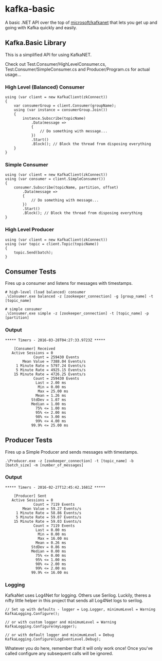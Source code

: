 # kafka-basic
A basic .NET API over the top of [microsoft/kafkanet](https://github.com/microsoft/kafkanet) that lets you get up and going with Kafka quickly and easily.

## Kafka.Basic Library

This is a simplified API for using KafkaNET.

Check out Test.Consumer/HighLevelConsumer.cs, Test.Consumer/SimpleConsumer.cs and Producer/Program.cs for actual usage...

### High Level (Balanced) Consumer

    using (var client = new KafkaClient(zkConnect))
    {
        var consumerGroup = client.Consumer(groupName);
        using (var instance = consumerGroup.Join())
        {
            instance.Subscribe(topicName)
                .Data(message =>
                {
                    // Do something with message...
                })
                .Start()
                .Block(); // Block the thread from disposing everything
        }
    }

### Simple Consumer

    using (var client = new KafkaClient(zkConnect))
    using (var consumer = client.SimpleConsumer())
    {
        consumer.Subscribe(topicName, partition, offset)
            .Data(message =>
            {
                // Do something with message...
            })
            .Start()
            .Block(); // Block the thread from disposing everything
    }

### High Level Producer

    using (var client = new KafkaClient(zkConnect))
    using (var topic = client.Topic(topicName))
    {
        topic.Send(batch);
    }

## Consumer Tests

Fires up a consumer and listens for messages with timestamps.

    # high-level (load balanced) consumer
    .\Consumer.exe balanced -z [zookeeper_connection] -g [group_name] -t [topic_name]

	# simple consumer
    .\Consumer.exe simple -z [zookeeper_connection] -t [topic_name] -p [partition]

### Output

    ***** Timers - 2016-03-28T04:27:33.9723Z *****

        [Consumer] Received
       Active Sessions = 0
                 Count = 259430 Events
            Mean Value = 7388.04 Events/s
         1 Minute Rate = 5797.24 Events/s
         5 Minute Rate = 4925.15 Events/s
        15 Minute Rate = 4726.25 Events/s
                 Count = 259430 Events
                  Last = 2.00 ms
                   Min = 0.00 ms
                   Max = 25.00 ms
                  Mean = 1.26 ms
                StdDev = 1.07 ms
                Median = 1.00 ms
                  75% <= 1.00 ms
                  95% <= 2.00 ms
                  98% <= 3.00 ms
                  99% <= 4.00 ms
                99.9% <= 25.00 ms

## Producer Tests

Fires up a Simple Producer and sends messages with timestamps.

    .\Producer.exe -z [zookeeper_connection] -t [topic_name] -b [batch_size] -m [number_of_messages]

### Output

    ***** Timers - 2016-02-27T12:45:42.1681Z *****

        [Producer] Sent
       Active Sessions = 0
                 Count = 7119 Events
            Mean Value = 59.27 Events/s
         1 Minute Rate = 58.86 Events/s
         5 Minute Rate = 59.07 Events/s
        15 Minute Rate = 59.03 Events/s
                 Count = 7119 Events
                  Last = 0.00 ms
                   Min = 0.00 ms
                   Max = 16.00 ms
                  Mean = 0.26 ms
                StdDev = 0.86 ms
                Median = 0.00 ms
                  75% <= 0.00 ms
                  95% <= 1.00 ms
                  98% <= 2.00 ms
                  99% <= 2.00 ms
                99.9% <= 16.00 ms

### Logging

KafkaNet uses Log4Net for logging. Others use Serilog. Luckily, theres a nifty little helper in this project that sends all Log4Net logs to serilog.

    // Set up with defaults - logger = Log.Logger, minimumLevel = Warning
    KafkaLogging.Configure();

	// or with custom logger and minimumLevel = Warning
	KafkaLogging.Configure(myLogger);

	// or with default logger and minimumLevel = Debug
	KafkaLogging.Configure(LogEventLevel.Debug);

Whatever you do here, remember that it will only work once! Once you've called configure any subsequent calls will be ignored.